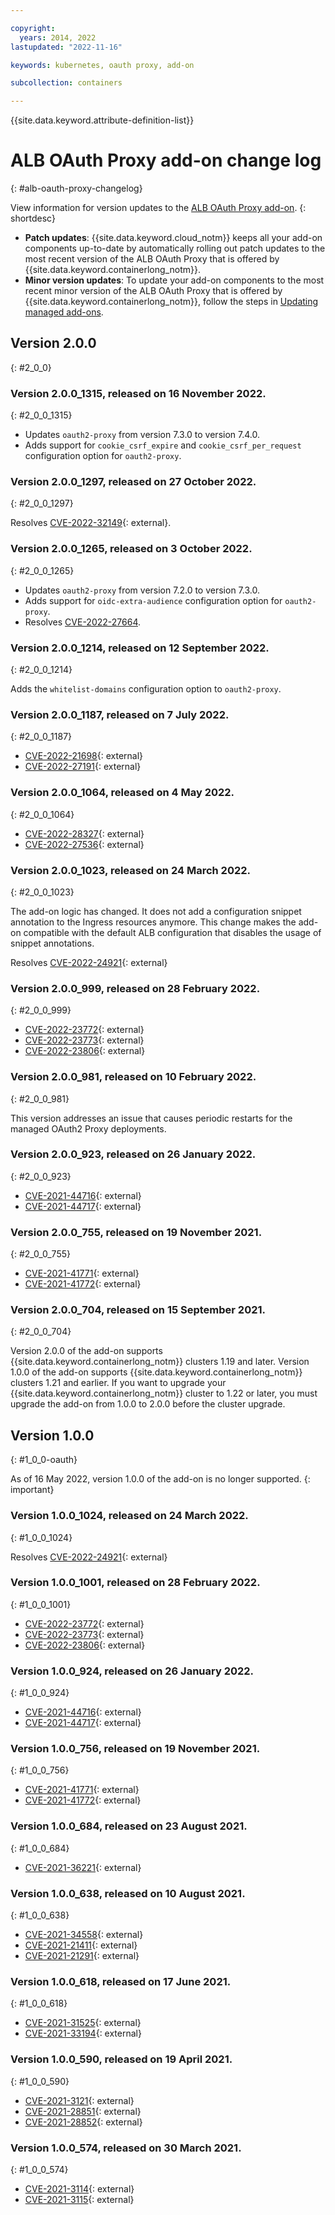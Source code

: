 ```yaml
---

copyright:
  years: 2014, 2022
lastupdated: "2022-11-16"

keywords: kubernetes, oauth proxy, add-on

subcollection: containers

---
```


{{site.data.keyword.attribute-definition-list}}





# ALB OAuth Proxy add-on change log
{: #alb-oauth-proxy-changelog}

View information for version updates to the [ALB OAuth Proxy add-on](/docs/containers?topic=containers-comm-ingress-annotations#app-id-auth).
{: shortdesc}

* **Patch updates**: {{site.data.keyword.cloud_notm}} keeps all your add-on components up-to-date by automatically rolling out patch updates to the most recent version of the ALB OAuth Proxy that is offered by {{site.data.keyword.containerlong_notm}}.
* **Minor version updates**: To update your add-on components to the most recent minor version of the ALB OAuth Proxy that is offered by {{site.data.keyword.containerlong_notm}}, follow the steps in [Updating managed add-ons](/docs/containers?topic=containers-managed-addons#updating-managed-add-ons).

## Version 2.0.0
{: #2_0_0}

### Version 2.0.0_1315, released on 16 November 2022.
{: #2_0_0_1315}

- Updates `oauth2-proxy` from version 7.3.0 to version 7.4.0.
- Adds support for `cookie_csrf_expire` and `cookie_csrf_per_request` configuration option for `oauth2-proxy`.

### Version 2.0.0_1297, released on 27 October 2022.
{: #2_0_0_1297}

Resolves [CVE-2022-32149](https://cve.mitre.org/cgi-bin/cvename.cgi?name=2022-32149){: external}.

### Version 2.0.0_1265, released on 3 October 2022.
{: #2_0_0_1265}

- Updates `oauth2-proxy` from version 7.2.0 to version 7.3.0.
- Adds support for `oidc-extra-audience` configuration option for `oauth2-proxy`.
- Resolves [CVE-2022-27664](https://cve.mitre.org/cgi-bin/cvename.cgi?name=2022-27664).

### Version 2.0.0_1214, released on 12 September 2022.
{: #2_0_0_1214}

Adds the `whitelist-domains` configuration option to `oauth2-proxy`.

### Version 2.0.0_1187, released on 7 July 2022.
{: #2_0_0_1187}

- [CVE-2022-21698](https://cve.mitre.org/cgi-bin/cvename.cgi?name=2022-21698){: external}
- [CVE-2022-27191](https://cve.mitre.org/cgi-bin/cvename.cgi?name=2022-27191){: external}

### Version 2.0.0_1064, released on 4 May 2022.
{: #2_0_0_1064}

- [CVE-2022-28327](https://cve.mitre.org/cgi-bin/cvename.cgi?name=2022-28327){: external}
- [CVE-2022-27536](https://cve.mitre.org/cgi-bin/cvename.cgi?name=2022-27536){: external}

### Version 2.0.0_1023, released on 24 March 2022.
{: #2_0_0_1023}

The add-on logic has changed. It does not add a configuration snippet annotation to the Ingress resources anymore. This change makes the add-on compatible with the default ALB configuration that disables the usage of snippet annotations.

Resolves [CVE-2022-24921](https://cve.mitre.org/cgi-bin/cvename.cgi?name=2022-24921){: external}

### Version 2.0.0_999, released on 28 February 2022.
{: #2_0_0_999}

- [CVE-2022-23772](https://cve.mitre.org/cgi-bin/cvename.cgi?name=2022-23772){: external}
- [CVE-2022-23773](https://cve.mitre.org/cgi-bin/cvename.cgi?name=2022-23773){: external}
- [CVE-2022-23806](https://cve.mitre.org/cgi-bin/cvename.cgi?name=2022-23806){: external}

### Version 2.0.0_981, released on 10 February 2022.
{: #2_0_0_981}

This version addresses an issue that causes periodic restarts for the managed OAuth2 Proxy deployments.

### Version 2.0.0_923, released on 26 January 2022.
{: #2_0_0_923}

- [CVE-2021-44716](https://cve.mitre.org/cgi-bin/cvename.cgi?name=2021-44716){: external}
- [CVE-2021-44717](https://cve.mitre.org/cgi-bin/cvename.cgi?name=2021-44717){: external}

### Version 2.0.0_755, released on 19 November 2021.
{: #2_0_0_755}

- [CVE-2021-41771](https://cve.mitre.org/cgi-bin/cvename.cgi?name=2021-41771){: external}
- [CVE-2021-41772](https://cve.mitre.org/cgi-bin/cvename.cgi?name=2021-41772){: external}

### Version 2.0.0_704, released on 15 September 2021.
{: #2_0_0_704}

Version 2.0.0 of the add-on supports {{site.data.keyword.containerlong_notm}} clusters 1.19 and later. Version 1.0.0 of the add-on supports {{site.data.keyword.containerlong_notm}} clusters 1.21 and earlier. If you want to upgrade your {{site.data.keyword.containerlong_notm}} cluster to 1.22 or later, you must upgrade the add-on from 1.0.0 to 2.0.0 before the cluster upgrade.


## Version 1.0.0
{: #1_0_0-oauth}

As of 16 May 2022, version 1.0.0 of the add-on is no longer supported.
{: important}

### Version 1.0.0_1024, released on 24 March 2022.
{: #1_0_0_1024}

Resolves [CVE-2022-24921](https://cve.mitre.org/cgi-bin/cvename.cgi?name=2022-24921){: external}

### Version 1.0.0_1001, released on 28 February 2022.
{: #1_0_0_1001}

- [CVE-2022-23772](https://cve.mitre.org/cgi-bin/cvename.cgi?name=2022-23772){: external}
- [CVE-2022-23773](https://cve.mitre.org/cgi-bin/cvename.cgi?name=2022-23773){: external}
- [CVE-2022-23806](https://cve.mitre.org/cgi-bin/cvename.cgi?name=2022-23806){: external}

### Version 1.0.0_924, released on 26 January 2022.
{: #1_0_0_924}

- [CVE-2021-44716](https://cve.mitre.org/cgi-bin/cvename.cgi?name=2021-44716){: external}
- [CVE-2021-44717](https://cve.mitre.org/cgi-bin/cvename.cgi?name=2021-44717){: external}

### Version 1.0.0_756, released on 19 November 2021.
{: #1_0_0_756}

- [CVE-2021-41771](https://cve.mitre.org/cgi-bin/cvename.cgi?name=2021-41771){: external}
- [CVE-2021-41772](https://cve.mitre.org/cgi-bin/cvename.cgi?name=2021-41772){: external}

### Version 1.0.0_684, released on 23 August 2021.
{: #1_0_0_684}

- [CVE-2021-36221](https://cve.mitre.org/cgi-bin/cvename.cgi?name=2021-36221){: external}

### Version 1.0.0_638, released on 10 August 2021.
{: #1_0_0_638}

- [CVE-2021-34558](https://cve.mitre.org/cgi-bin/cvename.cgi?name=2021-34558){: external}
- [CVE-2021-21411](https://cve.mitre.org/cgi-bin/cvename.cgi?name=2021-21411){: external}
- [CVE-2021-21291](https://cve.mitre.org/cgi-bin/cvename.cgi?name=2021-21291){: external}

### Version 1.0.0_618, released on 17 June 2021.
{: #1_0_0_618}

- [CVE-2021-31525](https://cve.mitre.org/cgi-bin/cvename.cgi?name=2021-31525){: external}
- [CVE-2021-33194](https://cve.mitre.org/cgi-bin/cvename.cgi?name=2021-33194){: external}

### Version 1.0.0_590, released on 19 April 2021.
{: #1_0_0_590}

- [CVE-2021-3121](https://cve.mitre.org/cgi-bin/cvename.cgi?name=2021-3121){: external}
- [CVE-2021-28851](https://cve.mitre.org/cgi-bin/cvename.cgi?name=2021-28851){: external}
- [CVE-2021-28852](https://cve.mitre.org/cgi-bin/cvename.cgi?name=2021-28852){: external}

### Version 1.0.0_574, released on 30 March 2021.
{: #1_0_0_574}

- [CVE-2021-3114](https://cve.mitre.org/cgi-bin/cvename.cgi?name=CVE-2021-3114){: external}
- [CVE-2021-3115](https://cve.mitre.org/cgi-bin/cvename.cgi?name=CVE-2021-3115){: external}
